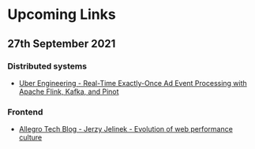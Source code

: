 # Upcoming Links

## 27th September 2021

### Distributed systems
- [Uber Engineering - Real-Time Exactly-Once Ad Event Processing with Apache Flink, Kafka, and Pinot](https://eng.uber.com/real-time-exactly-once-ad-event-processing/)

### Frontend
- [Allegro Tech Blog - Jerzy Jelinek - Evolution of web performance culture](https://blog.allegro.tech/2021/09/evolution-of-web-performance-culture.html)
